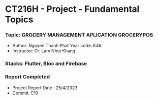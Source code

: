 # CT216H - Project - Fundamental Topics
### Topic: GROCERY MANAGEMENT APLICATION GROCERYPOS
* Author: Nguyen Thanh Phat Year code: K46
* Instructor: Dr. Lam Nhut Khang
### Stacks: Flutter, Bloc and Firebase

### Report Completed
* Project Report Date : 25/4/2023
* Commit: C10

